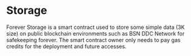 # Storage
Forever Storage is a smart contract used to store some simple data (3K size) on public blockchain environments such as BSN DDC Network for safekeeping forever. The smart contract owner only needs to pay gas credits for the deployment and future accesses.
